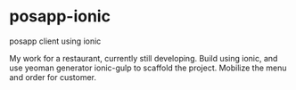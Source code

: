 # posapp-ionic
posapp client using ionic

My work for a restaurant, currently still developing. Build using ionic, and use yeoman generator ionic-gulp to scaffold the project. 
Mobilize the menu and order for customer.